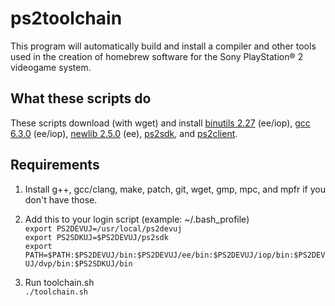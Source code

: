 # ps2toolchain

This program will automatically build and install a compiler and other tools used in the creation of homebrew software for the Sony PlayStation® 2
  videogame system.

## What these scripts do

These scripts download (with wget) and install [binutils 2.27](http://www.gnu.org/software/binutils/ "binutils") (ee/iop), [gcc 6.3.0](https://gcc.gnu.org/ "gcc") (ee/iop), [newlib 2.5.0](https://sourceware.org/newlib/ "newlib") (ee), [ps2sdk](https://github.com/ps2dev/ps2sdk "ps2sdk"), and [ps2client](https://github.com/ps2dev/ps2client "ps2client").

## Requirements

1. Install g++, gcc/clang, make, patch, git, wget, gmp, mpc, and mpfr if you don't have those.

2. Add this to your login script (example: ~/.bash_profile)  
`export PS2DEVUJ=/usr/local/ps2devuj`  
`export PS2SDKUJ=$PS2DEVUJ/ps2sdk`  
`export PATH=$PATH:$PS2DEVUJ/bin:$PS2DEVUJ/ee/bin:$PS2DEVUJ/iop/bin:$PS2DEVUJ/dvp/bin:$PS2SDKUJ/bin`  

3. Run toolchain.sh  
`./toolchain.sh`

